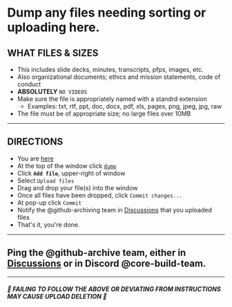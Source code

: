 # Dump any files needing sorting or uploading here.

## WHAT FILES & SIZES
- This includes slide decks, minutes, transcripts, pfps, images, etc.
- Also organizational documents; ethics and mission statements, code of conduct
- **ABSOLUTELY** `NO VIDEOS`
- Make sure the file is appropriately named with a standrd extension
  - Examples: txt, rtf, ppt, doc, docx, pdf, xls, pages, png, jpeg, jpg, raw
- The file must be of appropriate size; no large files over 10MB

---

## DIRECTIONS
- You are [here](https://github.com/DRep-Collective/Landing/edit/main/docs/dump/INSTRUCTIONS.md)
- At the top of the window click [`dump`](https://github.com/DRep-Collective/Landing/tree/main/docs/dump)
- Click **`Add file`**, upper-right of window
- Select `Upload files`
- Drag and drop your file(s) into the window
- Once all files have been dropped, click `Commit changes...`
- At pop-up click `Commit`
- Notify the @github-archiving team in [Discussions](https://github.com/orgs/DRep-Collective/discussions/categories/github-archiving) that you uploaded files
- That's it, you're done.

---

## Ping the @github-archive team, either in [Discussions](hhttps://github.com/orgs/DRep-Collective/discussions/categories/github-archiving) or in Discord @core-build-team.

---

##### 🛑 FAILING TO FOLLOW THE ABOVE OR DEVIATING FROM INSTRUCTIONS MAY CAUSE UPLOAD DELETION 🛑
